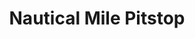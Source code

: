 ---
title: "Nautical Mile Pitstop"
url: /saint-clair-shores/nautical-mile-pitstop/
shop: convenience
---